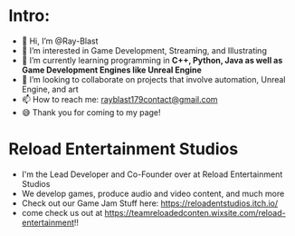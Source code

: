 # Intro:

- 👋 Hi, I’m @Ray-Blast
- 👀 I’m interested in Game Development, Streaming, and Illustrating
- 🌱 I’m currently learning programming in **C++, Python, Java as well as Game Development Engines like Unreal Engine**
- 💞️ I’m looking to collaborate on projects that involve automation, Unreal Engine, and art
- 📫 How to reach me: rayblast179contact@gmail.com
- 😅 Thank you for coming to my page!

# Reload Entertainment Studios

- I'm the Lead Developer and Co-Founder over at Reload Entertainment Studios
- We develop games, produce audio and video content, and much more
- Check out our Game Jam Stuff here: https://reloadentstudios.itch.io/
- come check us out at https://teamreloadedconten.wixsite.com/reload-entertainment!!

<!---
BraulioPimentel/BraulioPimentel is a ✨ special ✨ repository because its `README.md` (this file) appears on your GitHub profile.
You can click the Preview link to take a look at your changes.
--->
